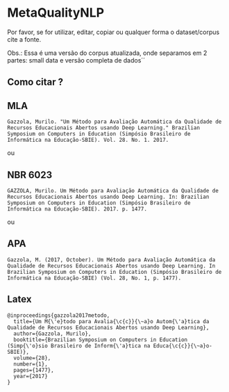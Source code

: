 # MetaQualityNLP
Por favor, se for utilizar, editar, copiar ou qualquer forma o dataset/corpus cite a fonte.

Obs.: Essa é uma versão do corpus atualizada, onde separamos em 2 partes: small data e versão completa de dados´´


## Como citar ?

## MLA
```
Gazzola, Murilo. "Um Método para Avaliação Automática da Qualidade de Recursos Educacionais Abertos usando Deep Learning." Brazilian Symposium on Computers in Education (Simpósio Brasileiro de Informática na Educação-SBIE). Vol. 28. No. 1. 2017.
```
ou

## NBR 6023
```
GAZZOLA, Murilo. Um Método para Avaliação Automática da Qualidade de Recursos Educacionais Abertos usando Deep Learning. In: Brazilian Symposium on Computers in Education (Simpósio Brasileiro de Informática na Educação-SBIE). 2017. p. 1477.
```
ou

## APA
```
Gazzola, M. (2017, October). Um Método para Avaliação Automática da Qualidade de Recursos Educacionais Abertos usando Deep Learning. In Brazilian Symposium on Computers in Education (Simpósio Brasileiro de Informática na Educação-SBIE) (Vol. 28, No. 1, p. 1477).
```

## Latex
```
@inproceedings{gazzola2017metodo,
  title={Um M{\'e}todo para Avalia{\c{c}}{\~a}o Autom{\'a}tica da Qualidade de Recursos Educacionais Abertos usando Deep Learning},
  author={Gazzola, Murilo},
  booktitle={Brazilian Symposium on Computers in Education (Simp{\'o}sio Brasileiro de Inform{\'a}tica na Educa{\c{c}}{\~a}o-SBIE)},
  volume={28},
  number={1},
  pages={1477},
  year={2017}
}
```
